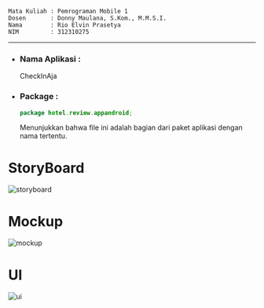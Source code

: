 ```
Mata Kuliah : Pemrograman Mobile 1
Dosen       : Donny Maulana, S.Kom., M.M.S.I.
Nama        : Rio Elvin Prasetya
NIM         : 312310275
```
----------------------------------------
- ### Nama Aplikasi :
  CheckInAja  
- ### Package :  
  ```Java
  package hotel.review.appandroid;
  ```
  Menunjukkan bahwa file ini adalah bagian dari paket aplikasi dengan nama tertentu.

# StoryBoard  

![storyboard](https://github.com/user-attachments/assets/33308fe5-d5ff-4c9a-8e29-d9cf0a0cfcd7)  
  
# Mockup  

![mockup](https://github.com/user-attachments/assets/df3b2b16-c50e-4db7-8793-e9f1e03fa759)  

# UI  

![ui](https://github.com/user-attachments/assets/a25e0988-8fd3-4c89-93f8-d7c5accde828)  
